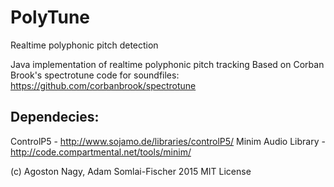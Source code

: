 # PolyTune
Realtime polyphonic pitch detection

Java implementation of realtime polyphonic pitch tracking
Based on Corban Brook's spectrotune code for soundfiles: https://github.com/corbanbrook/spectrotune

## Dependecies:

ControlP5 - http://www.sojamo.de/libraries/controlP5/
Minim Audio Library - http://code.compartmental.net/tools/minim/

(c) Agoston Nagy, Adam Somlai-Fischer 2015 MIT License